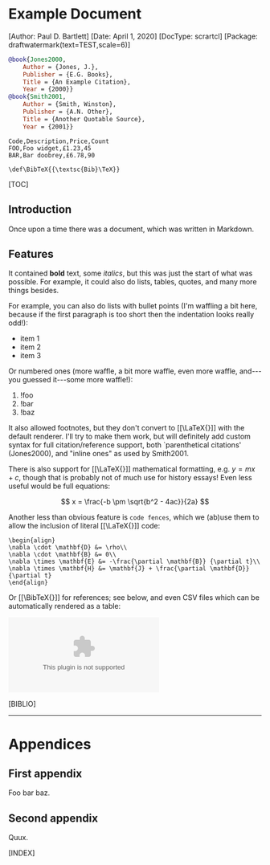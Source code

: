 # Example Document
[Author: Paul D. Bartlett]
[Date: April 1, 2020]
[DocType: scrartcl]
[Package: draftwatermark(text=TEST,scale=6)]

```bibTeX
@book{Jones2000,
	Author = {Jones, J.},
	Publisher = {E.G. Books},
	Title = {An Example Citation},
	Year = {2000}}
@book{Smith2001,
	Author = {Smith, Winston},
	Publisher = {A.N. Other},
	Title = {Another Quotable Source},
	Year = {2001}}
```

```csv!inline.tmp.csv
Code,Description,Price,Count
FOO,Foo widget,£1.23,45
BAR,Bar doobrey,£6.78,90
```

```preambleLaTex
\def\BibTeX{{\textsc{Bib}\TeX}}
```

[TOC]

## Introduction

Once upon a time there was a document, which was written in Markdown.

## Features

It contained **bold** text, some *italics*, but this was just the start of what
was possible. For example, it could also do lists, tables, quotes, and many more
things besides.

For example, you can also do lists with bullet points (I'm waffling a bit here,
because if the first paragraph is too short then the indentation looks really
odd!):

* item 1
* item 2
* item 3

Or numbered ones (more waffle, a bit more waffle, even more waffle, and---you
guessed it---some more waffle!):

1. !foo
1. !bar
1. !baz

It also allowed footnotes, but they don't convert to [[\LaTeX{}]] with the default
renderer. I'll try to make them work, but will definitely add custom syntax for
full citation/reference support, both `parenthetical citations' (Jones2000), and
"inline ones" as used by Smith2001.

There is also support for [[\LaTeX{}]] mathematical formatting, e.g. $y=mx+c$, though
that is probably not of much use for history essays! Even less useful would be
full equations:

$$ x = \frac{-b \pm \sqrt{b^2 - 4ac}}{2a} $$

Another less than obvious feature is `code fences`, which we (ab)use them to allow
the inclusion of literal [[\LaTeX{}]] code:

```inlineLaTeX
\begin{align}
\nabla \cdot \mathbf{D} &= \rho\\
\nabla \cdot \mathbf{B} &= 0\\
\nabla \times \mathbf{E} &= -\frac{\partial \mathbf{B}} {\partial t}\\
\nabla \times \mathbf{H} &= \mathbf{J} + \frac{\partial \mathbf{D}} {\partial t}
\end{align}
```

Or [[\BibTeX{}]] for references; see below, and even CSV files which can be
automatically rendered as a table:

![](inline.tmp.csv)

[BIBLIO]

---

# Appendices

## First appendix

Foo bar baz.

## Second appendix

Quux.

[INDEX]
